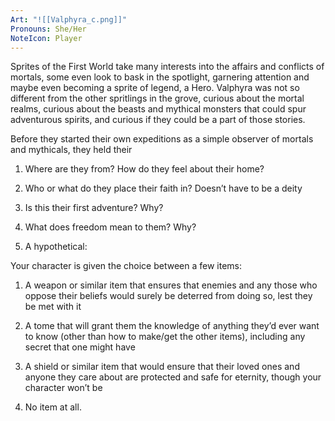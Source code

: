 ```yaml
---
Art: "![[Valphyra_c.png]]"
Pronouns: She/Her
NoteIcon: Player
---
```

Sprites of the First World take many interests into the affairs and conflicts of mortals, some even look to bask in the spotlight, garnering attention and maybe even becoming a sprite of legend, a Hero. Valphyra was not so different from the other spritlings in the grove, curious about the mortal realms, curious about the beasts and mythical monsters that could spur adventurous spirits, and curious if they could be a part of those stories. 

Before they started their own expeditions as a simple observer of mortals and mythicals, they held their 



1. Where are they from? How do they feel about their home?

2. Who or what do they place their faith in? Doesn’t have to be a deity

3. Is this their first adventure? Why?

4. What does freedom mean to them? Why?

5. A hypothetical:

Your character is given the choice between a few items:

1. A weapon or similar item that ensures that enemies and any those who oppose their beliefs would surely be deterred from doing so, lest they be met with it

2. A tome that will grant them the knowledge of anything they’d ever want to know (other than how to make/get the other items), including any secret that one might have

3. A shield or similar item that would ensure that their loved ones and anyone they care about are protected and safe for eternity, though your character won’t be

4. No item at all.